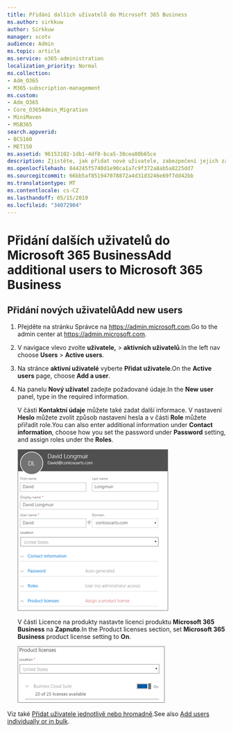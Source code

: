 ```yaml
---
title: Přidání dalších uživatelů do Microsoft 365 Business
ms.author: sirkkuw
author: Sirkkuw
manager: scotv
audience: Admin
ms.topic: article
ms.service: o365-administration
localization_priority: Normal
ms.collection:
- Adm_O365
- M365-subscription-management
ms.custom:
- Adm_O365
- Core_O365Admin_Migration
- MiniMaven
- MSB365
search.appverid:
- BCS160
- MET150
ms.assetid: 96153102-1db1-4df8-bca5-38cea80b65ce
description: Zjistěte, jak přidat nové uživatele, zabezpečení jejich zařízení a přiřadit role v aplikaci Microsoft Business 365.
ms.openlocfilehash: 844245f5740d1e90ca1a7c9f372a8ab5a8225dd7
ms.sourcegitcommit: 66bb5af851947078872a4d31d3246e69f7dd42bb
ms.translationtype: MT
ms.contentlocale: cs-CZ
ms.lasthandoff: 05/15/2019
ms.locfileid: "34072904"
---
```

# <a name="add-additional-users-to-microsoft-365-business"></a><span data-ttu-id="85d63-103">Přidání dalších uživatelů do Microsoft 365 Business</span><span class="sxs-lookup"><span data-stu-id="85d63-103">Add additional users to Microsoft 365 Business</span></span>

## <a name="add-new-users"></a><span data-ttu-id="85d63-104">Přidání nových uživatelů</span><span class="sxs-lookup"><span data-stu-id="85d63-104">Add new users</span></span>

1. <span data-ttu-id="85d63-105">Přejděte na stránku Správce na <a href="https://go.microsoft.com/fwlink/p/?linkid=837890" target="_blank">https://admin.microsoft.com</a>.</span><span class="sxs-lookup"><span data-stu-id="85d63-105">Go to the admin center at <a href="https://go.microsoft.com/fwlink/p/?linkid=837890" target="_blank">https://admin.microsoft.com</a>.</span></span> 
2. <span data-ttu-id="85d63-106">V navigace vlevo zvolte **uživatele,** \> **aktivních uživatelů**.</span><span class="sxs-lookup"><span data-stu-id="85d63-106">In the left nav choose **Users** \> **Active users**.</span></span>
1. <span data-ttu-id="85d63-107">Na stránce **aktivní uživatelé** vyberte **Přidat uživatele**.</span><span class="sxs-lookup"><span data-stu-id="85d63-107">On the **Active users** page, choose **Add a user**.</span></span>
 4. <span data-ttu-id="85d63-108">Na panelu **Nový uživatel** zadejte požadované údaje.</span><span class="sxs-lookup"><span data-stu-id="85d63-108">In the **New user** panel, type in the required information.</span></span> 
  
    <span data-ttu-id="85d63-109">V části **Kontaktní údaje** můžete také zadat další informace. V nastavení **Heslo** můžete zvolit způsob nastavení hesla a v části **Role** můžete přiřadit role.</span><span class="sxs-lookup"><span data-stu-id="85d63-109">You can also enter additional information under **Contact information**, choose how you set the password under **Password** setting, and assign roles under the **Roles**.</span></span>
      
    ![Enter user information in the New user card](media/f04d39ca-48be-4868-8330-8552a4754c8b.png)
      
    <span data-ttu-id="85d63-111">V části Licence na produkty nastavte licenci produktu **Microsoft 365 Business** na **Zapnuto**.</span><span class="sxs-lookup"><span data-stu-id="85d63-111">In the Product licenses section, set **Microsoft 365 Business** product license setting to **On**.</span></span>
      
    ![Set the license setting to On position](media/7404f7f7-93bc-44a3-9ffb-4208b5b17402.png)
  
<span data-ttu-id="85d63-113">Viz také [Přidat uživatele jednotlivě nebo hromadně](https://docs.microsoft.com/office365/admin/add-users/add-users).</span><span class="sxs-lookup"><span data-stu-id="85d63-113">See also [Add users individually or in bulk](https://docs.microsoft.com/office365/admin/add-users/add-users).</span></span>
  
